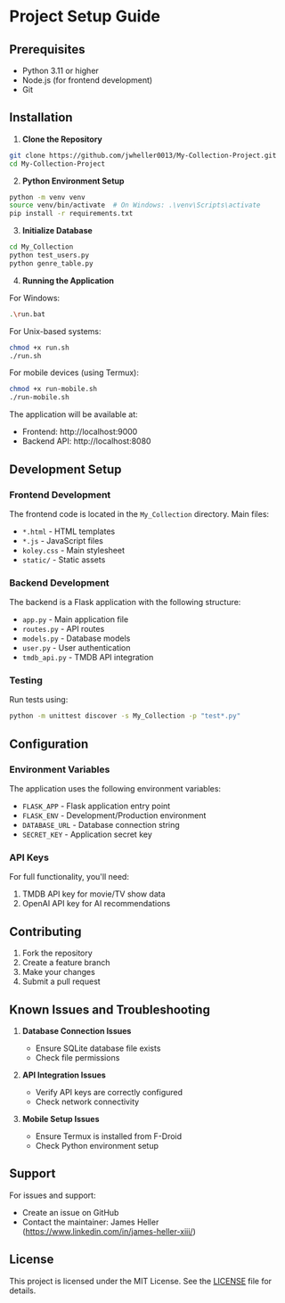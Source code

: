 # Project Setup Guide

## Prerequisites

- Python 3.11 or higher
- Node.js (for frontend development)
- Git

## Installation

1. **Clone the Repository**
```bash
git clone https://github.com/jwheller0013/My-Collection-Project.git
cd My-Collection-Project
```

2. **Python Environment Setup**
```bash
python -m venv venv
source venv/bin/activate  # On Windows: .\venv\Scripts\activate
pip install -r requirements.txt
```

3. **Initialize Database**
```bash
cd My_Collection
python test_users.py
python genre_table.py
```

4. **Running the Application**

For Windows:
```bash
.\run.bat
```

For Unix-based systems:
```bash
chmod +x run.sh
./run.sh
```

For mobile devices (using Termux):
```bash
chmod +x run-mobile.sh
./run-mobile.sh
```

The application will be available at:
- Frontend: http://localhost:9000
- Backend API: http://localhost:8080

## Development Setup

### Frontend Development

The frontend code is located in the `My_Collection` directory. Main files:

- `*.html` - HTML templates
- `*.js` - JavaScript files
- `koley.css` - Main stylesheet
- `static/` - Static assets

### Backend Development

The backend is a Flask application with the following structure:

- `app.py` - Main application file
- `routes.py` - API routes
- `models.py` - Database models
- `user.py` - User authentication
- `tmdb_api.py` - TMDB API integration

### Testing

Run tests using:
```bash
python -m unittest discover -s My_Collection -p "test*.py"
```

## Configuration

### Environment Variables

The application uses the following environment variables:

- `FLASK_APP` - Flask application entry point
- `FLASK_ENV` - Development/Production environment
- `DATABASE_URL` - Database connection string
- `SECRET_KEY` - Application secret key

### API Keys

For full functionality, you'll need:

1. TMDB API key for movie/TV show data
2. OpenAI API key for AI recommendations

## Contributing

1. Fork the repository
2. Create a feature branch
3. Make your changes
4. Submit a pull request

## Known Issues and Troubleshooting

1. **Database Connection Issues**
   - Ensure SQLite database file exists
   - Check file permissions

2. **API Integration Issues**
   - Verify API keys are correctly configured
   - Check network connectivity

3. **Mobile Setup Issues**
   - Ensure Termux is installed from F-Droid
   - Check Python environment setup

## Support

For issues and support:
- Create an issue on GitHub
- Contact the maintainer: James Heller (https://www.linkedin.com/in/james-heller-xiii/)

## License

This project is licensed under the MIT License. See the [LICENSE](../LICENSE) file for details.